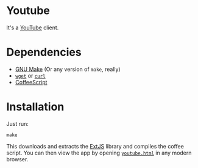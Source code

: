 # Youtube

It's a [YouTube][youtube] client.

# Dependencies

* [GNU Make][make] (Or any version of `make`, really)
* [`wget`][wget] or [`curl`][curl]
* [CoffeeScript][coffee]

# Installation

Just run:

    make

This downloads and extracts the [ExtJS][extjs] library and compiles the coffee
script. You can then view the app by opening [`youtube.html`][youtube.html] in any modern
browser.

[make]: http://www.gnu.org/software/make/ (GNU Make - GNU Project)
[wget]: http://www.gnu.org/software/wget/ (GNU Wget)
[curl]: http://curl.haxx.se/ (cURL and libcurl)
[coffee]: http://coffeescript.org/ (CoffeeScript)
[youtube]: http://www.youtube.com/ (YouTube - Broadcast Yourself)
[extjs]: http://www.sencha.com/ (HTML5 Framework for Desktop and Mobile Devices)
[youtube.html]: youtube.html (Youtube)
